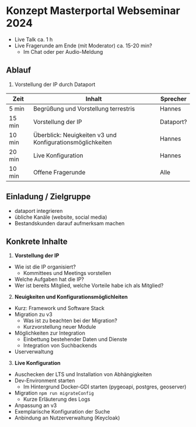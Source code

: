 # Konzept Masterportal Webseminar 2024

- Live Talk ca. 1 h
- Live Fragerunde am Ende (mit Moderator) ca. 15-20 min?
    - Im Chat oder per Audio-Meldung

## Ablauf

1. Vorstellung der IP durch Dataport

|Zeit<div style="width:50px">|Inhalt<div style="width:290px"/>|Sprecher|
|---|---|---|
|5 min|Begrüßung und Vorstellung terrestris|Hannes|
|15 min|Vorstellung der IP|Dataport?|
|10 min|Überblick: Neuigkeiten v3 und Konfigurationsmöglichkeiten|Hannes|
|20 min|Live Konfiguration|Hannes|
|10 min|Offene Fragerunde|Alle|

## Einladung / Zielgruppe

- dataport integrieren
- übliche Kanäle (website, social media)
- Bestandskunden darauf aufmerksam machen

## Konkrete Inhalte

1. **Vorstellung der IP**

- Wie ist die IP organisiert?
    - Kommittees und Meetings vorstellen
- Welche Aufgaben hat die IP?
- Wer ist bereits Mitglied, welche Vorteile habe ich als Mitglied?

2. **Neuigkeiten und Konfigurationsmöglichleiten**

- Kurz: Framework und Software Stack
- Migration zu v3
    - Was ist zu beachten bei der Migration?
    - Kurzvorstellung neuer Module
- Möglichkeiten zur Integration
    - Einbettung bestehender Daten und Dienste
    - Integration von Suchbackends
- Userverwaltung    

3. **Live Konfiguration**

- Auschecken der LTS und Installation von Abhängigkeiten
- Dev-Environment starten
    - Im Hintergrund Docker-GDI starten (pygeoapi, postgres, geoserver)
- Migration `npm run migrateConfig`
    - Kurze Erläuterung des Logs
- Anpassung an v3
- Exemplarische Konfiguration der Suche
- Anbindung an Nutzerverwaltung (Keycloak)
